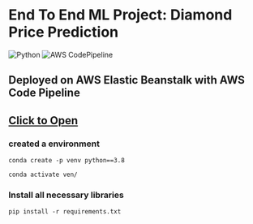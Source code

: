 # End To End ML Project: Diamond Price Prediction 
![Python](https://img.shields.io/badge/Python-3.8-brightgreen.svg) ![AWS CodePipeline](https://img.shields.io/badge/any_text-you_like-blue)

## Deployed on AWS Elastic Beanstalk with AWS Code Pipeline

## [Click to Open](http://diamonpricepredictionproject-env.eba-amvmjmgc.us-east-1.elasticbeanstalk.com/)


### created a environment

```
conda create -p venv python==3.8

conda activate ven/
```
### Install all necessary libraries
```
pip install -r requirements.txt
```
